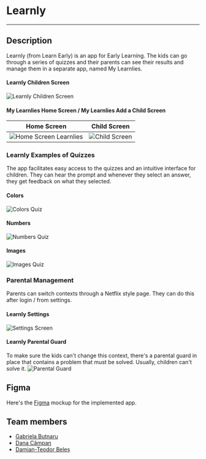 # Learnly

---

## Description
Learnly (from Learn Early) is an app for Early Learning. The kids can go through a series of quizzes and their parents can see their results and manage them in a separate app, named My Learnlies.

#### Learnly Children Screen

![Learnly Children Screen](./git-images/Landing%20Screen%20Tablet.png)

#### My Learnlies Home Screen / My Learnlies Add a Child Screen

| Home Screen                                                        | Child Screen                                                 |
|--------------------------------------------------------------------|--------------------------------------------------------------|
| ![Home Screen Learnlies](./git-images/Children%20Screen%20Mob.png) | ![Child Screen](./git-images/Add%20Child%20Screen%20Mob.png) |

### Learnly Examples of Quizzes
The app facilitates easy access to the quizzes and an intuitive interface for children.
They can hear the prompt and whenever they select an answer, they get feedback on what they selected.

#### Colors

![Colors Quiz](./git-images/Colors1.png)

#### Numbers
![Numbers Quiz](./git-images/Numbers1.png)

#### Images
![Images Quiz](./git-images/Animals1.png)

### Parental Management
Parents can switch contexts through a Netflix style page. They can do this after login / from settings.

#### Learnly Settings
![Settings Screen](./git-images/Settings%20Screen.png)

#### Learnly Parental Guard
To make sure the kids can't change this context, there's a parental guard in place that contains a problem that must be solved. Usually, children can't solve it.
![Parental Guard](./git-images/Parental%20Guard.png)

## Figma
Here's the [Figma](https://www.figma.com/file/2rzjrDoRchqEoSpiS7wTuG/UniHack---Learnly-%26-MyLearnlies?type=design&node-id=0%3A1&mode=design&t=UG7Bv9qhk8Aj6o2C-1) mockup for the implemented app.

## Team members
+ [Gabriela Butnaru](https://github.com/gabrielabutnaru)
+ [Dana Câmpan](https://github.com/danacampan)
+ [Damian-Teodor Beleș](https://github.com/damianbeles)
